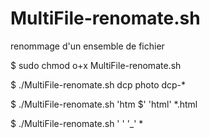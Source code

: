 # MultiFile-renomate.sh

renommage d'un ensemble de fichier

$ sudo chmod o+x MultiFile-renomate.sh 

$ ./MultiFile-renomate.sh dcp photo dcp-*

$ ./MultiFile-renomate.sh 'htm $' 'html' *.html

$ ./MultiFile-renomate.sh ' ' '_' *
